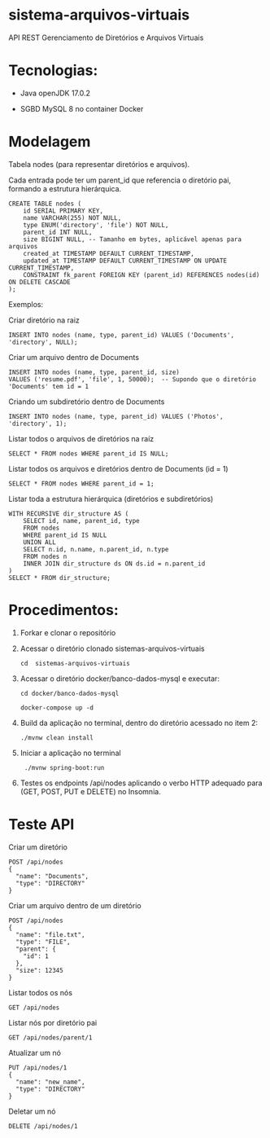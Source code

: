 # sistema-arquivos-virtuais
API REST Gerenciamento de Diretórios e Arquivos Virtuais

# Tecnologias:

- Java openJDK 17.0.2

- SGBD MySQL 8 no container Docker

# Modelagem
Tabela nodes (para representar diretórios e arquivos).

Cada entrada pode ter um parent_id que referencia o diretório pai, formando a estrutura hierárquica.

```
CREATE TABLE nodes (
    id SERIAL PRIMARY KEY,
    name VARCHAR(255) NOT NULL,
    type ENUM('directory', 'file') NOT NULL,
    parent_id INT NULL,
    size BIGINT NULL, -- Tamanho em bytes, aplicável apenas para arquivos
    created_at TIMESTAMP DEFAULT CURRENT_TIMESTAMP,
    updated_at TIMESTAMP DEFAULT CURRENT_TIMESTAMP ON UPDATE CURRENT_TIMESTAMP,
    CONSTRAINT fk_parent FOREIGN KEY (parent_id) REFERENCES nodes(id) ON DELETE CASCADE
);

```

Exemplos:

Criar diretório na raiz
```
INSERT INTO nodes (name, type, parent_id) VALUES ('Documents', 'directory', NULL);
```
Criar um arquivo dentro de Documents
```
INSERT INTO nodes (name, type, parent_id, size) 
VALUES ('resume.pdf', 'file', 1, 50000);  -- Supondo que o diretório 'Documents' tem id = 1
```
Criando um subdiretório dentro de Documents
```
INSERT INTO nodes (name, type, parent_id) VALUES ('Photos', 'directory', 1);
```
Listar todos o arquivos de diretórios na raíz
```
SELECT * FROM nodes WHERE parent_id IS NULL;
```
Listar todos os arquivos e diretórios dentro de Documents (id = 1)
```
SELECT * FROM nodes WHERE parent_id = 1;
```
Listar toda a estrutura hierárquica (diretórios e subdiretórios)
```
WITH RECURSIVE dir_structure AS (
    SELECT id, name, parent_id, type
    FROM nodes
    WHERE parent_id IS NULL  
    UNION ALL
    SELECT n.id, n.name, n.parent_id, n.type
    FROM nodes n
    INNER JOIN dir_structure ds ON ds.id = n.parent_id
)
SELECT * FROM dir_structure;

```

# Procedimentos:
  1. Forkar e clonar o repositório
  2. Acessar o diretório clonado sistemas-arquivos-virtuais
     
     ```
     cd  sistemas-arquivos-virtuais
     ```
  3. Acessar o diretório docker/banco-dados-mysql e executar:
     ```
     cd docker/banco-dados-mysql
     ```
     ```
     docker-compose up -d
     ```    
  4. Build da aplicação no terminal, dentro do diretório acessado no item 2:
     ```
     ./mvnw clean install
     ```
  5. Iniciar a aplicação no terminal
     ```
      ./mvnw spring-boot:run
     ```
  6. Testes os endpoints /api/nodes aplicando o verbo HTTP adequado para (GET, POST, PUT e DELETE) no Insomnia.

# Teste API
Criar um diretório
```
POST /api/nodes
{
  "name": "Documents",
  "type": "DIRECTORY"
}
```
Criar um arquivo dentro de um diretório
```
POST /api/nodes
{
  "name": "file.txt",
  "type": "FILE",
  "parent": {
    "id": 1
  },
  "size": 12345
}
```
Listar todos os nós
```
GET /api/nodes
```
Listar nós por diretório pai
```
GET /api/nodes/parent/1
```
Atualizar um nó
```
PUT /api/nodes/1
{
  "name": "new_name",
  "type": "DIRECTORY"
}
```
Deletar um nó
```
DELETE /api/nodes/1
```
